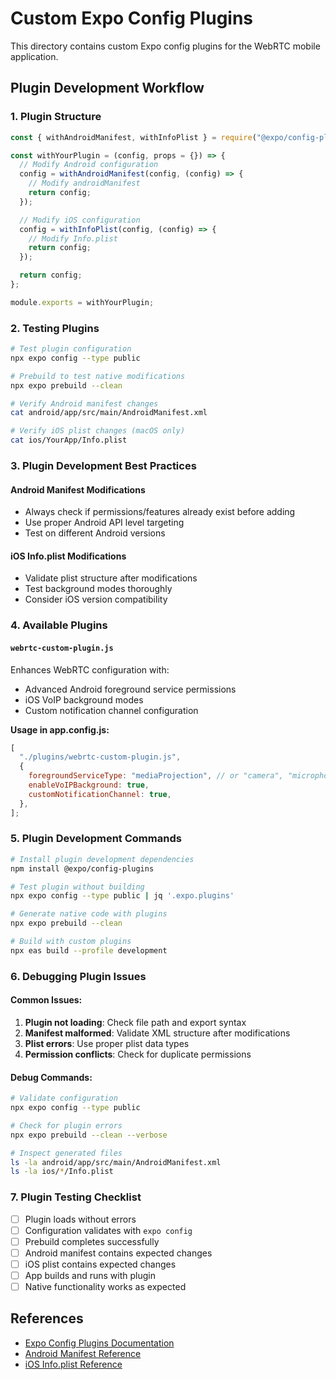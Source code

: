 # Custom Expo Config Plugins

This directory contains custom Expo config plugins for the WebRTC mobile application.

## Plugin Development Workflow

### 1. Plugin Structure

```javascript
const { withAndroidManifest, withInfoPlist } = require("@expo/config-plugins");

const withYourPlugin = (config, props = {}) => {
  // Modify Android configuration
  config = withAndroidManifest(config, (config) => {
    // Modify androidManifest
    return config;
  });

  // Modify iOS configuration
  config = withInfoPlist(config, (config) => {
    // Modify Info.plist
    return config;
  });

  return config;
};

module.exports = withYourPlugin;
```

### 2. Testing Plugins

```bash
# Test plugin configuration
npx expo config --type public

# Prebuild to test native modifications
npx expo prebuild --clean

# Verify Android manifest changes
cat android/app/src/main/AndroidManifest.xml

# Verify iOS plist changes (macOS only)
cat ios/YourApp/Info.plist
```

### 3. Plugin Development Best Practices

#### Android Manifest Modifications

- Always check if permissions/features already exist before adding
- Use proper Android API level targeting
- Test on different Android versions

#### iOS Info.plist Modifications

- Validate plist structure after modifications
- Test background modes thoroughly
- Consider iOS version compatibility

### 4. Available Plugins

#### `webrtc-custom-plugin.js`

Enhances WebRTC configuration with:

- Advanced Android foreground service permissions
- iOS VoIP background modes
- Custom notification channel configuration

**Usage in app.config.js:**

```javascript
[
  "./plugins/webrtc-custom-plugin.js",
  {
    foregroundServiceType: "mediaProjection", // or "camera", "microphone"
    enableVoIPBackground: true,
    customNotificationChannel: true,
  },
];
```

### 5. Plugin Development Commands

```bash
# Install plugin development dependencies
npm install @expo/config-plugins

# Test plugin without building
npx expo config --type public | jq '.expo.plugins'

# Generate native code with plugins
npx expo prebuild --clean

# Build with custom plugins
npx eas build --profile development
```

### 6. Debugging Plugin Issues

#### Common Issues:

1. **Plugin not loading**: Check file path and export syntax
2. **Manifest malformed**: Validate XML structure after modifications
3. **Plist errors**: Use proper plist data types
4. **Permission conflicts**: Check for duplicate permissions

#### Debug Commands:

```bash
# Validate configuration
npx expo config --type public

# Check for plugin errors
npx expo prebuild --clean --verbose

# Inspect generated files
ls -la android/app/src/main/AndroidManifest.xml
ls -la ios/*/Info.plist
```

### 7. Plugin Testing Checklist

- [ ] Plugin loads without errors
- [ ] Configuration validates with `expo config`
- [ ] Prebuild completes successfully
- [ ] Android manifest contains expected changes
- [ ] iOS plist contains expected changes
- [ ] App builds and runs with plugin
- [ ] Native functionality works as expected

## References

- [Expo Config Plugins Documentation](https://docs.expo.dev/guides/config-plugins/)
- [Android Manifest Reference](https://developer.android.com/guide/topics/manifest/manifest-intro)
- [iOS Info.plist Reference](https://developer.apple.com/library/archive/documentation/General/Reference/InfoPlistKeyReference/)
